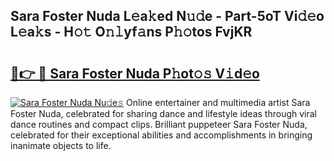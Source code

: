 ## Sara Foster Nuda L𝚎a𝚔ed N𝚞𝚍e - Part-5oT Vi𝚍𝚎o L𝚎a𝚔s - H𝚘𝚝 O𝚗𝚕yf𝚊ns P𝚑𝚘tos FvjKR

# <h2><a href="http://kfbrlj.oniu.top/?m=Sara+Foster+Nuda">🔗👉 🔴 Sara Foster Nuda P𝚑ot𝚘𝚜 V𝚒d𝚎o</a></h2>

[![Sara Foster Nuda Nu𝚍e𝚜](https://i.imgur.com/0qMVB7G.gif)](http://kfbrlj.oniu.top/?m=Sara+Foster+Nuda)
Online entertainer and multimedia artist Sara Foster Nuda, celebrated for sharing dance and lifestyle ideas through viral dance routines and compact clips. Brilliant puppeteer Sara Foster Nuda, celebrated for their exceptional abilities and accomplishments in bringing inanimate objects to life.  
